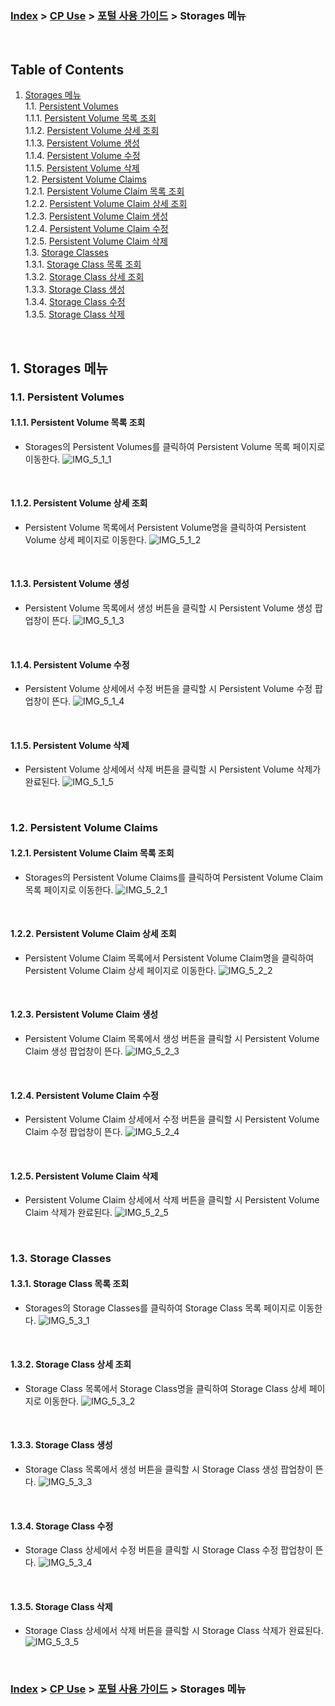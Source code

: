 ### [Index](https://github.com/K-PaaS/container-platform/blob/master/README.md) > [CP Use](../Readme.md) >  [포털 사용 가이드](./cp-portal-use-guide.md) > Storages 메뉴

<br>

## Table of Contents

1. [Storages 메뉴](#1)  
  1.1. [Persistent Volumes](#1-1)  
  1.1.1. [Persistent Volume 목록 조회](#1-1-1)  
  1.1.2. [Persistent Volume 상세 조회](#1-1-2)  
  1.1.3. [Persistent Volume 생성](#1-1-3)  
  1.1.4. [Persistent Volume 수정](#1-1-4)  
  1.1.5. [Persistent Volume 삭제](#1-1-5)  
  1.2. [Persistent Volume Claims](#1-2)  
  1.2.1. [Persistent Volume Claim 목록 조회](#1-2-1)  
  1.2.2. [Persistent Volume Claim 상세 조회](#1-2-2)  
  1.2.3. [Persistent Volume Claim 생성](#1-2-3)  
  1.2.4. [Persistent Volume Claim 수정](#1-2-4)  
  1.2.5. [Persistent Volume Claim 삭제](#1-2-5)  
  1.3. [Storage Classes](#1-3)  
  1.3.1. [Storage Class 목록 조회](#1-3-1)  
  1.3.2. [Storage Class 상세 조회](#1-3-2)  
  1.3.3. [Storage Class 생성](#1-3-3)  
  1.3.4. [Storage Class 수정](#1-3-4)  
  1.3.5. [Storage Class 삭제](#1-3-5)  
       
<br>

## <div id='1'/> 1. Storages 메뉴
### <div id='1-1'/> 1.1. Persistent Volumes
#### <div id='1-1-1'/> 1.1.1. Persistent Volume 목록 조회
- Storages의 Persistent Volumes를 클릭하여 Persistent Volume 목록 페이지로 이동한다.
  ![IMG_5_1_1]

<br>

#### <div id='1-1-2'/> 1.1.2. Persistent Volume 상세 조회
- Persistent Volume 목록에서 Persistent Volume명을 클릭하여 Persistent Volume 상세 페이지로 이동한다.
  ![IMG_5_1_2]

<br>

#### <div id='1-1-3'/> 1.1.3. Persistent Volume 생성
- Persistent Volume 목록에서 생성 버튼을 클릭할 시 Persistent Volume 생성 팝업창이 뜬다.
  ![IMG_5_1_3]

<br>

#### <div id='1-1-4'/> 1.1.4. Persistent Volume 수정
- Persistent Volume 상세에서 수정 버튼을 클릭할 시 Persistent Volume 수정 팝업창이 뜬다.
  ![IMG_5_1_4]

<br>

#### <div id='1-1-5'/> 1.1.5. Persistent Volume 삭제
- Persistent Volume 상세에서 삭제 버튼을 클릭할 시 Persistent Volume 삭제가 완료된다.
  ![IMG_5_1_5]

<br>

### <div id='1-2'/> 1.2. Persistent Volume Claims
#### <div id='1-2-1'/> 1.2.1. Persistent Volume Claim 목록 조회
- Storages의 Persistent Volume Claims를 클릭하여 Persistent Volume Claim 목록 페이지로 이동한다.
  ![IMG_5_2_1]

<br>

#### <div id='1-2-2'/> 1.2.2. Persistent Volume Claim 상세 조회
- Persistent Volume Claim 목록에서 Persistent Volume Claim명을 클릭하여 Persistent Volume Claim 상세 페이지로 이동한다.
  ![IMG_5_2_2]

<br>

#### <div id='1-2-3'/> 1.2.3. Persistent Volume Claim 생성
- Persistent Volume Claim 목록에서 생성 버튼을 클릭할 시 Persistent Volume Claim 생성 팝업창이 뜬다.
  ![IMG_5_2_3]

<br>

#### <div id='1-2-4'/> 1.2.4. Persistent Volume Claim 수정
- Persistent Volume Claim 상세에서 수정 버튼을 클릭할 시 Persistent Volume Claim 수정 팝업창이 뜬다.
  ![IMG_5_2_4]

<br>

#### <div id='1-2-5'/> 1.2.5. Persistent Volume Claim 삭제
- Persistent Volume Claim 상세에서 삭제 버튼을 클릭할 시 Persistent Volume Claim 삭제가 완료된다.
  ![IMG_5_2_5]

<br>

### <div id='1-3'/> 1.3. Storage Classes
#### <div id='1-3-1'/> 1.3.1. Storage Class 목록 조회
- Storages의 Storage Classes를 클릭하여 Storage Class 목록 페이지로 이동한다.
  ![IMG_5_3_1]

<br>

#### <div id='1-3-2'/> 1.3.2. Storage Class 상세 조회
- Storage Class 목록에서 Storage Class명을 클릭하여 Storage Class 상세 페이지로 이동한다.
  ![IMG_5_3_2]

<br>

#### <div id='1-3-3'/> 1.3.3. Storage Class 생성
- Storage Class 목록에서 생성 버튼을 클릭할 시 Storage Class 생성 팝업창이 뜬다.
  ![IMG_5_3_3]

<br>

#### <div id='1-3-4'/> 1.3.4. Storage Class 수정
- Storage Class 상세에서 수정 버튼을 클릭할 시 Storage Class 수정 팝업창이 뜬다.
  ![IMG_5_3_4]

<br>

#### <div id='1-3-5'/> 1.3.5. Storage Class 삭제
- Storage Class 상세에서 삭제 버튼을 클릭할 시 Storage Class 삭제가 완료된다.
  ![IMG_5_3_5]

<br>


### [Index](https://github.com/K-PaaS/container-platform/blob/master/README.md) > [CP Use](../Readme.md) >  [포털 사용 가이드](./cp-portal-use-guide.md) > Storages 메뉴

[IMG_5_1_1]:../images/portal/IMG_5_1_1.png
[IMG_5_1_2]:../images/portal/IMG_5_1_2.png
[IMG_5_1_3]:../images/portal/IMG_5_1_3.png
[IMG_5_1_4]:../images/portal/IMG_5_1_4.png
[IMG_5_1_5]:../images/portal/IMG_5_1_5.png
[IMG_5_2_1]:../images/portal/IMG_5_2_1.png
[IMG_5_2_2]:../images/portal/IMG_5_2_2.png
[IMG_5_2_3]:../images/portal/IMG_5_2_3.png
[IMG_5_2_4]:../images/portal/IMG_5_2_4.png
[IMG_5_2_5]:../images/portal/IMG_5_2_5.png
[IMG_5_3_1]:../images/portal/IMG_5_3_1.png
[IMG_5_3_2]:../images/portal/IMG_5_3_2.png
[IMG_5_3_3]:../images/portal/IMG_5_3_3.png
[IMG_5_3_4]:../images/portal/IMG_5_3_4.png
[IMG_5_3_5]:../images/portal/IMG_5_3_5.png